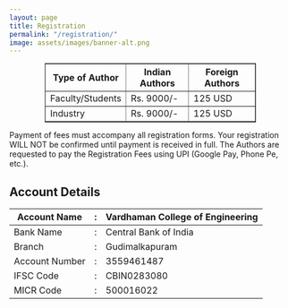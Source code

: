 ```yaml
---
layout: page
title: Registration
permalink: "/registration/"
image: assets/images/banner-alt.png
---
```


<table border="1" align="center" style="margin: 0px auto; width:75%">
  <tr>
    <th>Type of Author</th>
    <th>Indian Authors</th>
	<th>Foreign Authors</th>
  </tr>
  <tr>
    <td>Faculty/Students</td>
    <td>Rs. 9000/-</td>
	<td>125 USD</td>
  </tr>
  <tr>
    <td>Industry</td>
    <td>Rs. 9000/-</td>
	<td>125 USD</td>
  </tr>
</table>

Payment of fees must accompany all registration forms. Your registration WILL NOT be confirmed until payment is received in full. The Authors are requested to pay the Registration Fees using UPI (Google Pay, Phone Pe, etc.).


## Account Details

| Account Name | : | Vardhaman College of Engineering |
| ------------- | ---- | -------------------------------- |
| Bank Name | : | Central Bank of India |
| Branch | : | Gudimalkapuram |
| Account Number | : | 3559461487 |
| IFSC Code | : | CBIN0283080 |
| MICR Code | : | 500016022 |

